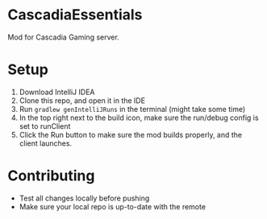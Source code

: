 # CascadiaEssentials
Mod for Cascadia Gaming server.

# Setup
1. Download IntelliJ IDEA
2. Clone this repo, and open it in the IDE
3. Run ```gradlew genIntelliJRuns``` in the terminal (might take some time)
4. In the top right next to the build icon, make sure the run/debug config is set to runClient
5. Click the Run button to make sure the mod builds properly, and the client launches. 

# Contributing
* Test all changes locally before pushing
* Make sure your local repo is up-to-date with the remote
